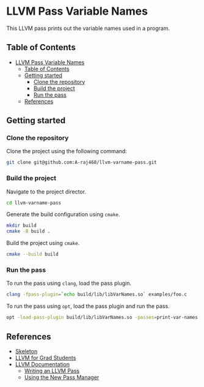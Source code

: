 # LLVM Pass Variable Names

This LLVM pass prints out the variable names used in a program.

## Table of Contents

- [LLVM Pass Variable Names](#llvm-pass-variable-names)
  - [Table of Contents](#table-of-contents)
  - [Getting started](#getting-started)
    - [Clone the repository](#clone-the-repository)
    - [Build the project](#build-the-project)
    - [Run the pass](#run-the-pass)
  - [References](#references)

## Getting started

### Clone the repository

Clone the project using the following command:

```bash
git clone git@github.com:A-raj468/llvm-varname-pass.git
```

### Build the project

Navigate to the project director.

```bash
cd llvm-varname-pass
```

Generate the build configuration using `cmake`.

```bash
mkdir build
cmake -B build .
```

Build the project using `cmake`.

```bash
cmake --build build
```

### Run the pass

To run the pass using `clang`, load the pass plugin.

```bash
clang -fpass-plugin=`echo build/lib/libVarNames.so` examples/foo.c
```

To run the pass using `opt`, load the pass plugin and run the pass.

```bash
opt -load-pass-plugin build/lib/libVarNames.so -passes=print-var-names -disable-output examples/foo.ll

```

## References

- [Skeleton](https://github.com/sampsyo/llvm-pass-skeleton)
- [LLVM for Grad Students](https://www.cs.cornell.edu/~asampson/blog/llvm.html)
- [LLVM Documentation](https://llvm.org/docs/)
  - [Writing an LLVM Pass](https://llvm.org/docs/WritingAnLLVMNewPMPass.html)
  - [Using the New Pass Manager](https://llvm.org/docs/NewPassManager.html)

